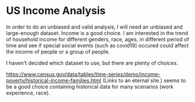# US Income Analysis

In order to do an unbiased and valid analysis, I will need an unbiased and large-enough dataset. Income is a good choice. I am interested in the trend of household income for different genders, race, ages, in different period of time and see if special social events (such as covid19) occured could affect the income of people or a group of people. 

I haven't decided which dataset to use, but there are plenty of choices.

https://www.census.gov/data/tables/time-series/demo/income-poverty/historical-income-families.html (Links to an eternal site.) seems to be a good choice containing historical data for many scenarios (work experience, race).



